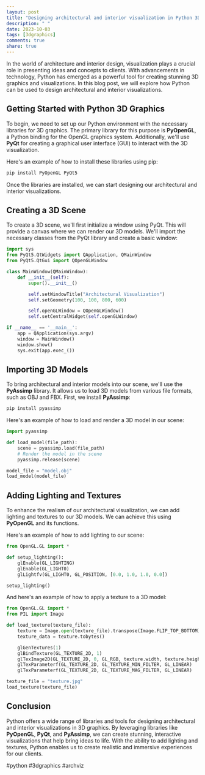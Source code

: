 ```yaml
---
layout: post
title: "Designing architectural and interior visualization in Python 3D graphics"
description: " "
date: 2023-10-03
tags: [3dgraphics]
comments: true
share: true
---
```


In the world of architecture and interior design, visualization plays a crucial role in presenting ideas and concepts to clients. With advancements in technology, Python has emerged as a powerful tool for creating stunning 3D graphics and visualizations. In this blog post, we will explore how Python can be used to design architectural and interior visualizations.

## Getting Started with Python 3D Graphics

To begin, we need to set up our Python environment with the necessary libraries for 3D graphics. The primary library for this purpose is **PyOpenGL**, a Python binding for the OpenGL graphics system. Additionally, we'll use **PyQt** for creating a graphical user interface (GUI) to interact with the 3D visualization.

Here's an example of how to install these libraries using pip:

```python
pip install PyOpenGL PyQt5
```

Once the libraries are installed, we can start designing our architectural and interior visualizations.

## Creating a 3D Scene

To create a 3D scene, we'll first initialize a window using PyQt. This will provide a canvas where we can render our 3D models. We'll import the necessary classes from the PyQt library and create a basic window:

```python
import sys
from PyQt5.QtWidgets import QApplication, QMainWindow
from PyQt5.QtGui import QOpenGLWindow

class MainWindow(QMainWindow):
    def __init__(self):
        super().__init__()

        self.setWindowTitle("Architectural Visualization")
        self.setGeometry(100, 100, 800, 600)

        self.openGLWindow = QOpenGLWindow()
        self.setCentralWidget(self.openGLWindow)

if __name__ == '__main__':
    app = QApplication(sys.argv)
    window = MainWindow()
    window.show()
    sys.exit(app.exec_())
```

## Importing 3D Models

To bring architectural and interior models into our scene, we'll use the **PyAssimp** library. It allows us to load 3D models from various file formats, such as OBJ and FBX. First, we install **PyAssimp**:

```python
pip install pyassimp
```

Here's an example of how to load and render a 3D model in our scene:

```python
import pyassimp

def load_model(file_path):
    scene = pyassimp.load(file_path)
    # Render the model in the scene
    pyassimp.release(scene)

model_file = "model.obj"
load_model(model_file)
```

## Adding Lighting and Textures

To enhance the realism of our architectural visualization, we can add lighting and textures to our 3D models. We can achieve this using **PyOpenGL** and its functions.

Here's an example of how to add lighting to our scene:

```python
from OpenGL.GL import *

def setup_lighting():
    glEnable(GL_LIGHTING)
    glEnable(GL_LIGHT0)
    glLightfv(GL_LIGHT0, GL_POSITION, [0.0, 1.0, 1.0, 0.0])

setup_lighting()
```

And here's an example of how to apply a texture to a 3D model:

```python
from OpenGL.GL import *
from PIL import Image

def load_texture(texture_file):
    texture = Image.open(texture_file).transpose(Image.FLIP_TOP_BOTTOM)
    texture_data = texture.tobytes()

    glGenTextures(1)
    glBindTexture(GL_TEXTURE_2D, 1)
    glTexImage2D(GL_TEXTURE_2D, 0, GL_RGB, texture.width, texture.height, 0, GL_RGB, GL_UNSIGNED_BYTE, texture_data)
    glTexParameterf(GL_TEXTURE_2D, GL_TEXTURE_MIN_FILTER, GL_LINEAR)
    glTexParameterf(GL_TEXTURE_2D, GL_TEXTURE_MAG_FILTER, GL_LINEAR)

texture_file = "texture.jpg"
load_texture(texture_file)
```

## Conclusion

Python offers a wide range of libraries and tools for designing architectural and interior visualizations in 3D graphics. By leveraging libraries like **PyOpenGL**, **PyQt**, and **PyAssimp**, we can create stunning, interactive visualizations that help bring ideas to life. With the ability to add lighting and textures, Python enables us to create realistic and immersive experiences for our clients.

#python #3dgraphics #archviz